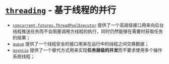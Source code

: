 # [`threading`](https://docs.python.org/zh-cn/3/library/threading.html#module-threading) - 基于线程的并行



- [`concurrent.futures.ThreadPoolExecutor`](https://docs.python.org/zh-cn/3/library/concurrent.futures.html#concurrent.futures.ThreadPoolExecutor) 提供了一个高层级接口用来向后台线程推送任务而不会阻塞调用方线程的执行，同时仍然能够在需要时获取任务的结果；
- [`queue`](https://docs.python.org/zh-cn/3/library/queue.html#module-queue) 提供了一个线程安全的接口用来在运行中的线程之间交换数据；
- [`asyncio`](https://docs.python.org/zh-cn/3/library/asyncio.html#module-asyncio) 提供了一个替代方式用来实现**任务层级的并发**而不要求使用多个操作系统线程；

